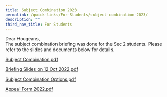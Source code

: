 ```yaml
---
title: Subject Combination 2023
permalink: /quick-links/For-Students/subject-combination-2023/
description: ""
third_nav_title: For Students
---
```

Dear Hougeans,  
The subject combination briefing was done for the Sec 2 students. Please refer to the slides and documents below for details.  
  
[Subject Combination.pdf](/files/Subject%20Combination.pdf)
  
[Briefing Slides on 12 Oct 2022.pdf](/files/Briefing%20Slides%20on%2012%20Oct%202022.pdf)
 
[Subject Combination Options.pdf](/files/Subject%20Combination%20Options.pdf)
  
[Appeal Form 2022.pdf](/files/Appeal%20Form%202022.pdf)

